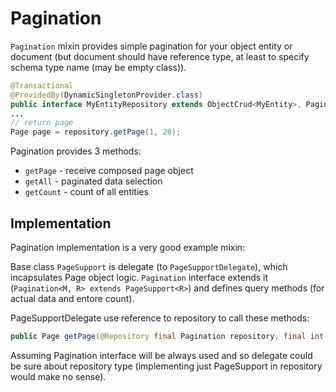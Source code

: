 # Pagination

`Pagination` mixin provides simple pagination for your object entity or document (but document should have reference type, at least to specify schema type name (may be empty class)).

```java
@Transactional
@ProvidedBy(DynamicSingletonProvider.class)
public interface MyEntityRepository extends ObjectCrud<MyEntity>, Pagination<MyEntity, MyEntity> {}
...
// return page
Page page = repository.getPage(1, 20);
```

Pagination provides 3 methods:
* `getPage` - receive composed page object
* `getAll` - paginated data selection
* `getCount` - count of all entities

## Implementation

Pagination implementation is a very good example mixin:

Base class `PageSupport` is delegate (to `PageSupportDelegate`), which incapsulates Page object logic.
`Pagination` interface extends it (`Pagination<M, R> extends PageSupport<R>`) and defines query methods (for actual data and entore count).

PageSupportDelegate use reference to repository to call these methods:

```java
public Page getPage(@Repository final Pagination repository, final int page, final int pageSize)
```

Assuming Pagination interface will be always used and so delegate could be sure about repository type (implementing just PageSupport in repository would make no sense).